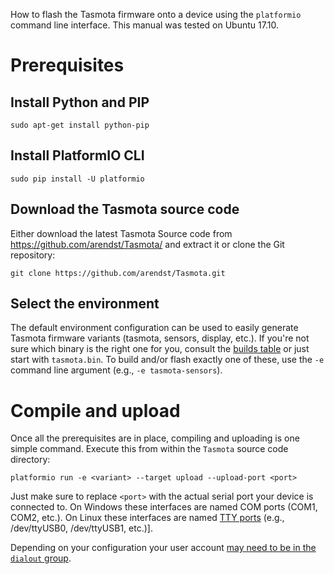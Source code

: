 How to flash the Tasmota firmware onto a device using the `platformio` command line interface. This manual was tested on Ubuntu 17.10.

# Prerequisites
## Install Python and PIP
`sudo apt-get install python-pip`

## Install PlatformIO CLI
`sudo pip install -U platformio`

## Download the Tasmota source code

Either download the latest Tasmota Source code from https://github.com/arendst/Tasmota/ and extract it or clone the Git repository:  

`git clone https://github.com/arendst/Tasmota.git`

## Select the environment
The default environment configuration can be used to easily generate Tasmota firmware variants (tasmota, sensors, display, etc.). If you're not sure which binary is the right one for you, consult the [builds table](Firmware-Builds) or just start with `tasmota.bin`. To build and/or flash exactly one of these, use the `-e` command line argument (e.g., `-e tasmota-sensors`). 

# Compile and upload
Once all the prerequisites are in place, compiling and uploading is one simple command. Execute this from within the `Tasmota` source code directory:  

`platformio run -e <variant> --target upload --upload-port <port>`

Just make sure to replace `<port>` with the actual serial port your device is connected to. On Windows these interfaces are named COM ports (COM1, COM2, etc.). On Linux these interfaces are named [TTY ports](https://unix.stackexchange.com/questions/144029/command-to-determine-ports-of-a-device-like-dev-ttyusb0) (e.g., /dev/ttyUSB0, /dev/ttyUSB1, etc.)].

Depending on your configuration your user account [may need to be in the `dialout` group](https://askubuntu.com/questions/112568/how-do-i-allow-a-non-default-user-to-use-serial-device-ttyusb0).
